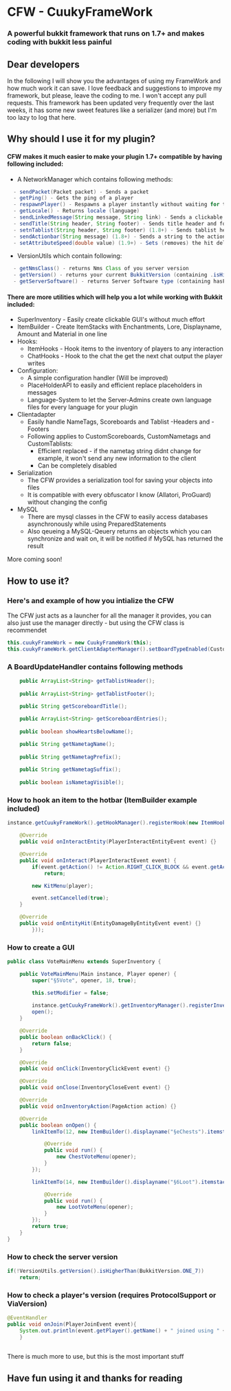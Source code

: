 # CFW - CuukyFrameWork
### A powerful bukkit framework that runs on 1.7+ and makes coding with bukkit less painful

## Dear developers
In the following I will show you the advantages of using my FrameWork and how much work it can save.
I love feedback and suggestions to improve my framework, but please, leave the coding to me.
I won't accept any pull requests.
This framework has been updated very frequently over the last weeks, it has some new sweet features like a serializer (and more)
but I'm too lazy to log that here.

## Why should I use it for my plugin?
#### **CFW** makes it much easier to make your plugin 1.7+ compatible by having following included:

- A NetworkManager which contains following methods:
```java
  - sendPacket(Packet packet) - Sends a packet
  - getPing() - Gets the ping of a player
  - respawnPlayer() - Respawns a player instantly without waiting for them to press the respawn button
  - getLocale() - Returns locale (language) 
  - sendLinkedMessage(String message, String link) - Sends a clickable chat message
  - sendTitle(String header, String footer) - Sends title header and footer
  - setnTablist(String header, String footer) (1.8+) - Sends tablist header and footer
  - sendActionbar(String message) (1.8+) - Sends a string to the actionbar of the player
  - setAttributeSpeed(double value) (1.9+) - Sets (removes) the hit delay implemented in 1.9
```

- VersionUtils which contain following:
```java
  - getNmsClass() - returns Nms Class of you server version
  - getVersion() - returns your current BukkitVersion (containing .isHigherThan and more)
  - getServerSoftware() - returns Server Software type (containing hasForgeSupport etc.)
```

#### There are more utilities which will help you a lot while working with Bukkit included:
- SuperInventory - Easily create clickable GUI's without much effort
- ItemBuilder - Create ItemStacks with Enchantments, Lore, Displayname, Amount and Material in one line
- Hooks:
  - ItemHooks - Hook items to the inventory of players to any interaction 
  - ChatHooks - Hook to the chat the get the next chat output the player writes
- Configuration:
  - A simple configuration handler (Will be improved)
  - PlaceHolderAPI to easily and efficient replace placeholders in messages
  - Language-System to let the Server-Admins create own language files for every language for your plugin
- Clientadapter
  - Easily handle NameTags, Scoreboards and Tablist -Headers and -Footers
  - Following applies to CustomScoreboards, CustomNametags and CustomTablists:
    - Efficient replaced - if the nametag string didnt change for example, it won't send any new information to the client
    - Can be completely disabled
- Serialization
  - The CFW provides a serialization tool for saving your objects into files
  - It is compatible with every obfuscator I know (Allatori, ProGuard) without changing the config
- MySQL
  - There are mysql classes in the CFW to easily access databases asynchronously while using
    PreparedStatements
  - Also qeueing a MySQL-Qeuery returns an objects which you can synchronize and wait on,
    it will be notified if MySQL has returned the result 

More coming soon!

## How to use it?
### Here's and example of how you intialize the CFW
The CFW just acts as a launcher for all the manager it provides, you can also
just use the manager directly - but using the CFW class is recommendet
```java
this.cuukyFrameWork = new CuukyFrameWork(this);
this.cuukyFrameWork.getClientAdapterManager().setBoardTypeEnabled(CustomBoardType.TABLIST, true);
```

### A BoardUpdateHandler contains following methods
```java
	public ArrayList<String> getTablistHeader();
	
	public ArrayList<String> getTablistFooter();

	public String getScoreboardTitle();
	
	public ArrayList<String> getScoreboardEntries();
	
	public boolean showHeartsBelowName();

	public String getNametagName();
	
	public String getNametagPrefix();
	
	public String getNametagSuffix();
	
	public boolean isNametagVisible(); 
```

### How to hook an item to the hotbar (ItemBuilder example included)
```java
instance.getCuukyFrameWork().getHookManager().registerHook(new ItemHook(player, new ItemBuilder().displayname("§bWähle dein Kit").material(Material.CHEST).build(), 0, new ItemHookHandler() {

	@Override
	public void onInteractEntity(PlayerInteractEntityEvent event) {}

	@Override
	public void onInteract(PlayerInteractEvent event) {
		if(event.getAction() != Action.RIGHT_CLICK_BLOCK && event.getAction() != Action.RIGHT_CLICK_AIR)
			return;

		new KitMenu(player);

		event.setCancelled(true);
	}

	@Override
	public void onEntityHit(EntityDamageByEntityEvent event) {}
		}));
```

### How to create a GUI
```java
public class VoteMainMenu extends SuperInventory {

	public VoteMainMenu(Main instance, Player opener) {
		super("§5Vote", opener, 18, true);

		this.setModifier = false;
		
		instance.getCuukyFrameWork().getInventoryManager().registerInventory(this);
		open();
	}

	@Override
	public boolean onBackClick() {
		return false;
	}

	@Override
	public void onClick(InventoryClickEvent event) {}

	@Override
	public void onClose(InventoryCloseEvent event) {}

	@Override
	public void onInventoryAction(PageAction action) {}

	@Override
	public boolean onOpen() {
		linkItemTo(12, new ItemBuilder().displayname("§eChests").itemstack(new ItemStack(Material.CHEST)).build(), new Runnable() {

			@Override
			public void run() {
				new ChestVoteMenu(opener);
			}
		});

		linkItemTo(14, new ItemBuilder().displayname("§6Loot").itemstack(new ItemStack(Material.GOLDEN_APPLE)).build(), new Runnable() {

			@Override
			public void run() {
				new LootVoteMenu(opener);
			}
		});
		return true;
	}
}
```

### How to check the server version
```java
if(!VersionUtils.getVersion().isHigherThan(BukkitVersion.ONE_7))
	return;
```

### How to check a player's version (requires ProtocolSupport or ViaVersion)
```java
@EventHandler
public void onJoin(PlayerJoinEvent event){
	System.out.println(event.getPlayer().getName() + " joined using " + MinecraftVersion.getMinecraftVersion(event.getPlayer()).getName());
	}
	
```

There is much more to use, but this is the most important stuff

## Have fun using it and thanks for reading
